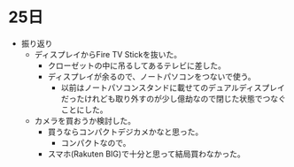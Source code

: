 # 25日
* 振り返り
  * ディスプレイからFire TV Stickを抜いた。
    * クローゼットの中に吊るしてあるテレビに差した。
    * ディスプレイが余るので、ノートパソコンをつないで使う。
      * 以前はノートパソコンスタンドに載せてのデュアルディスプレイだったけれども取り外すのが少し億劫なので閉じた状態でつなぐことにした。
  * カメラを買おうか検討した。
    * 買うならコンパクトデジカメかなと思った。
      * コンパクトなので。
    * スマホ(Rakuten BIG)で十分と思って結局買わなかった。